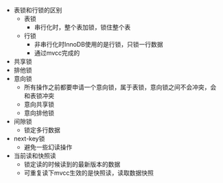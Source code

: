 - 表锁和行锁的区别
	- 表锁
		- 串行化时，整个表加锁，锁住整个表
	- 行锁
		- 非串行化时InnoDB使用的是行锁，只锁一行数据
		- 通过mvcc完成的
- 共享锁
- 排他锁
- 意向锁
	- 所有操作之前都要申请一个意向锁，属于表锁，意向锁之间不会冲突，会和表锁冲突
	- 意向共享锁
	- 意向排他锁
- 间隙锁
	- 锁定多行数据
- next-key锁
	- 避免一些幻读操作
- 当前读和快照读
	- 锁定读的时候读到的最新版本的数据
	- 可重复读下mvcc生效的是快照读，读取数据快照